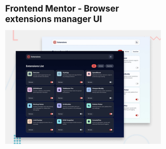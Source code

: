 # Frontend Mentor - Browser extensions manager UI

![Design preview for the Browser extensions manager UI coding challenge](./preview.jpg)